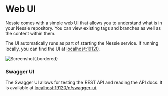 # Web UI

Nessie comes with a simple web UI that allows you to understand what is in your Nessie
repository. You can view existing tags and branches as well as the content within them.

The UI automatically runs as part of starting the Nessie service. If running locally, 
you can find the UI at [localhost:19120](http://localhost:19120/).

![Screenshot](../img/uidemo.gif){.bordered}

### Swagger UI

The Swagger UI allows for testing the REST API and reading the API docs. It is available
at  [localhost:19120/q/swagger-ui](http://localhost:19120/q/swagger-ui/).
